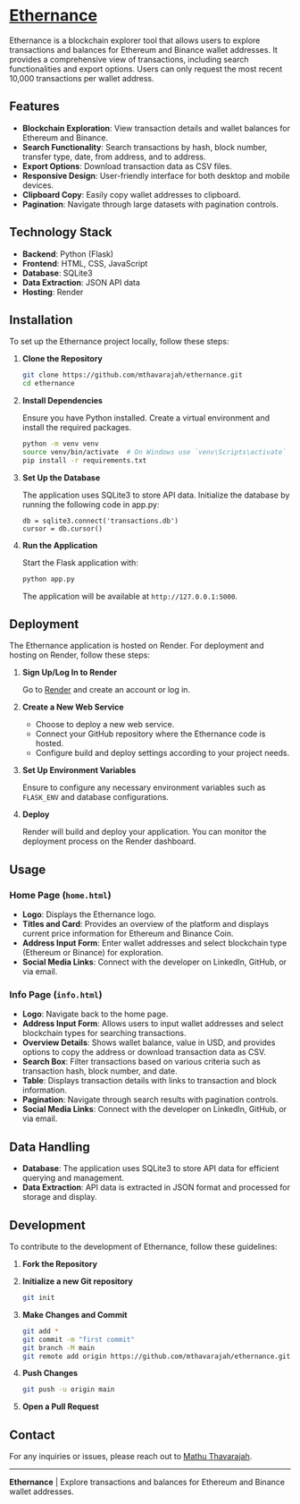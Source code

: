 # [Ethernance](https://ethernance.onrender.com/)

Ethernance is a blockchain explorer tool that allows users to explore transactions and balances for Ethereum and Binance wallet addresses. It provides a comprehensive view of transactions, including search functionalities and export options. Users can only request the most recent 10,000 transactions per wallet address.

## Features

- **Blockchain Exploration**: View transaction details and wallet balances for Ethereum and Binance.
- **Search Functionality**: Search transactions by hash, block number, transfer type, date, from address, and to address.
- **Export Options**: Download transaction data as CSV files.
- **Responsive Design**: User-friendly interface for both desktop and mobile devices.
- **Clipboard Copy**: Easily copy wallet addresses to clipboard.
- **Pagination**: Navigate through large datasets with pagination controls.

## Technology Stack

- **Backend**: Python (Flask)
- **Frontend**: HTML, CSS, JavaScript
- **Database**: SQLite3
- **Data Extraction**: JSON API data
- **Hosting**: Render

## Installation

To set up the Ethernance project locally, follow these steps:

1. **Clone the Repository**

    ```bash
    git clone https://github.com/mthavarajah/ethernance.git
    cd ethernance
    ```

2. **Install Dependencies**

    Ensure you have Python installed. Create a virtual environment and install the required packages.

    ```bash
    python -m venv venv
    source venv/bin/activate  # On Windows use `venv\Scripts\activate`
    pip install -r requirements.txt
    ```

3. **Set Up the Database**

    The application uses SQLite3 to store API data. Initialize the database by running the following code in app.py:

    ```
    db = sqlite3.connect('transactions.db')
    cursor = db.cursor()
    ```

4. **Run the Application**

    Start the Flask application with:

    ```bash
    python app.py
    ```

    The application will be available at `http://127.0.0.1:5000`.

## Deployment

The Ethernance application is hosted on Render. For deployment and hosting on Render, follow these steps:

1. **Sign Up/Log In to Render**

   Go to [Render](https://render.com) and create an account or log in.

2. **Create a New Web Service**

   - Choose to deploy a new web service.
   - Connect your GitHub repository where the Ethernance code is hosted.
   - Configure build and deploy settings according to your project needs.

3. **Set Up Environment Variables**

   Ensure to configure any necessary environment variables such as `FLASK_ENV` and database configurations.

4. **Deploy**

   Render will build and deploy your application. You can monitor the deployment process on the Render dashboard.

## Usage

### Home Page (`home.html`)

- **Logo**: Displays the Ethernance logo.
- **Titles and Card**: Provides an overview of the platform and displays current price information for Ethereum and Binance Coin.
- **Address Input Form**: Enter wallet addresses and select blockchain type (Ethereum or Binance) for exploration.
- **Social Media Links**: Connect with the developer on LinkedIn, GitHub, or via email.

### Info Page (`info.html`)

- **Logo**: Navigate back to the home page.
- **Address Input Form**: Allows users to input wallet addresses and select blockchain types for searching transactions.
- **Overview Details**: Shows wallet balance, value in USD, and provides options to copy the address or download transaction data as CSV.
- **Search Box**: Filter transactions based on various criteria such as transaction hash, block number, and date.
- **Table**: Displays transaction details with links to transaction and block information.
- **Pagination**: Navigate through search results with pagination controls.
- **Social Media Links**: Connect with the developer on LinkedIn, GitHub, or via email.

## Data Handling

- **Database**: The application uses SQLite3 to store API data for efficient querying and management.
- **Data Extraction**: API data is extracted in JSON format and processed for storage and display.

## Development

To contribute to the development of Ethernance, follow these guidelines:

1. **Fork the Repository**

2. **Initialize a new Git repository**

    ```bash
    git init
    ```

3. **Make Changes and Commit**

    ```bash
    git add *
    git commit -m "first commit"
    git branch -M main
    git remote add origin https://github.com/mthavarajah/ethernance.git
    ```

4. **Push Changes**

    ```bash
    git push -u origin main
    ```

5. **Open a Pull Request**

## Contact

For any inquiries or issues, please reach out to [Mathu Thavarajah](mthavarajah10@gmail.com).

---

**Ethernance** | Explore transactions and balances for Ethereum and Binance wallet addresses.
